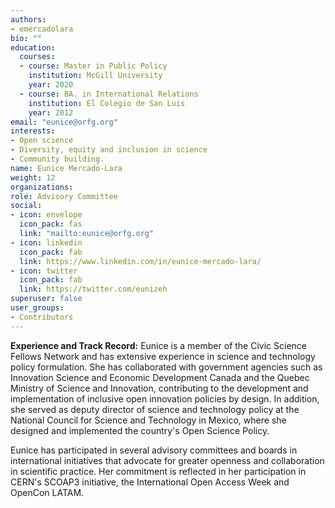 ```yaml
---
authors:
- emercadolara
bio: ""
education:
  courses:
  - course: Master in Public Policy
    institution: McGill University
    year: 2020
  - course: BA. in International Relations
    institution: El Colegio de San Luis
    year: 2012
email: "eunice@orfg.org"
interests:
- Open science
- Diversity, equity and inclusion in science
- Community building. 
name: Eunice Mercado-Lara
weight: 12
organizations:
role: Advisory Committee
social:
- icon: envelope
  icon_pack: fas
  link: "mailto:eunice@orfg.org"
- icon: linkedin
  icon_pack: fab
  link: https://www.linkedin.com/in/eunice-mercado-lara/
- icon: twitter
  icon_pack: fab
  link: https://twitter.com/eunizeh
superuser: false
user_groups:
- Contributors
---
```


**Experience and Track Record:**
Eunice is a member of the Civic Science Fellows Network and has extensive experience in science and technology policy formulation. She has collaborated with government agencies such as Innovation Science and Economic Development Canada and the Quebec Ministry of Science and Innovation, contributing to the development and implementation of inclusive open innovation policies by design. In addition, she served as deputy director of science and technology policy at the National Council for Science and Technology in Mexico, where she designed and implemented the country's Open Science Policy.

Eunice has participated in several advisory committees and boards in international initiatives that advocate for greater openness and collaboration in scientific practice. Her commitment is reflected in her participation in CERN's SCOAP3 initiative, the International Open Access Week and OpenCon LATAM.
